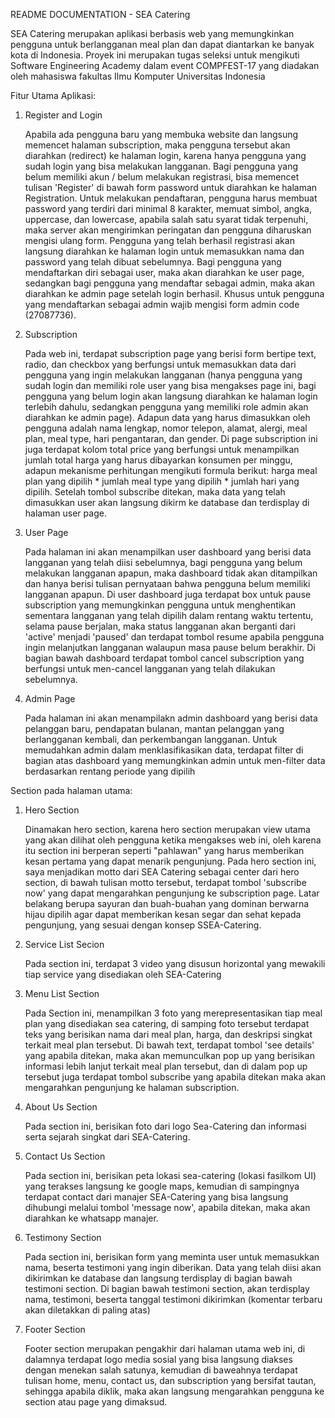 README DOCUMENTATION - SEA Catering

SEA Catering merupakan aplikasi berbasis web yang memungkinkan pengguna untuk berlangganan meal plan dan dapat diantarkan ke banyak kota di Indonesia.
Proyek ini merupakan tugas seleksi untuk mengikuti Software Engineering Academy dalam event COMPFEST-17 yang diadakan oleh mahasiswa fakultas Ilmu Komputer Universitas Indonesia

Fitur Utama Aplikasi:
1. Register and Login
   
   Apabila ada pengguna baru yang membuka website dan langsung memencet halaman subscription, maka pengguna tersebut akan diarahkan (redirect) ke halaman login, karena hanya pengguna yang sudah login yang bisa melakukan langganan. Bagi pengguna yang belum memiliki akun / belum melakukan registrasi, bisa memencet tulisan 'Register' di bawah form password untuk diarahkan ke halaman Registration. Untuk melakukan pendaftaran, pengguna harus membuat password yang terdiri dari minimal 8 karakter, memuat simbol, angka, uppercase, dan lowercase, apabila salah satu
   syarat tidak terpenuhi, maka server akan mengirimkan peringatan dan pengguna diharuskan mengisi ulang form. Pengguna yang telah berhasil registrasi akan langsung diarahkan ke halaman login untuk memasukkan nama dan password yang telah dibuat sebelumnya. Bagi pengguna yang mendaftarkan diri sebagai user, maka akan diarahkan ke user page, sedangkan bagi pengguna yang mendaftar sebagai admin, maka akan diarahkan ke admin page setelah login berhasil. Khusus untuk pengguna yang mendaftarkan sebagai admin wajib mengisi form admin code (27087736).

2. Subscription

   Pada web ini, terdapat subscription page yang berisi form bertipe text, radio, dan checkbox yang berfungsi untuk memasukkan data dari pengguna yang ingin melakukan langganan (hanya pengguna yang sudah login dan memiliki role user yang bisa mengakses page ini, bagi pengguna yang belum login akan langsung diarahkan ke halaman login terlebih dahulu, sedangkan pengguna yang memiliki role admin akan diarahkan ke admin page). Adapun data yang harus dimasukkan oleh pengguna adalah nama lengkap, nomor telepon, alamat, alergi, meal plan, meal type, hari pengantaran, dan gender. Di page subscription ini juga terdapat kolom total price yang berfungsi untuk menampilkan jumlah total harga yang harus dibayarkan konsumen per minggu, adapun mekanisme perhitungan mengikuti formula berikut: harga meal plan yang dipilih * jumlah meal type yang dipilih * jumlah hari yang dipilih. Setelah tombol subscribe ditekan, maka data yang telah dimasukkan user akan langsung dikirm ke database dan terdisplay di halaman user page.

3. User Page

   Pada halaman ini akan menampilkan user dashboard yang berisi data langganan yang telah diisi sebelumnya, bagi pengguna yang belum melakukan langganan apapun, maka dashboard tidak akan ditampilkan dan hanya berisi tulisan pernyataan bahwa pengguna belum memiliki langganan apapun. Di user dashboard juga terdapat box untuk pause subscription yang memungkinkan pengguna untuk menghentikan sementara langganan yang telah dipilih dalam rentang waktu tertentu, selama pause berjalan, maka status langganan akan berganti dari 'active' menjadi 'paused' dan terdapat tombol resume apabila pengguna ingin melanjutkan langganan walaupun masa pause belum berakhir. Di bagian bawah dashboard terdapat tombol cancel subscription yang berfungsi untuk men-cancel langganan yang telah dilakukan sebelumnya.

4. Admin Page

   Pada halaman ini akan menampilakn admin dashboard yang berisi data pelanggan baru, pendapatan bulanan, mantan pelanggan yang berlangganan kembali, dan perkembangan langganan. Untuk memudahkan admin dalam menklasifikasikan data, terdapat filter di bagian atas dashboard yang memungkinkan admin untuk men-filter data berdasarkan rentang periode yang dipilih


Section pada halaman utama:

1. Hero Section

   Dinamakan hero section, karena hero section merupakan view utama yang akan dilihat oleh pengguna ketika mengakses web ini, oleh karena itu section ini berperan seperti "pahlawan" yang harus memberikan kesan pertama yang dapat menarik pengunjung. Pada hero section ini, saya menjadikan motto dari SEA Catering sebagai center dari hero section, di bawah tulisan motto tersebut, terdapat tombol 'subscribe now' yang dapat mengarahkan pengunjung ke subscription page. Latar belakang berupa sayuran dan buah-buahan yang dominan berwarna hijau dipilih agar dapat memberikan kesan segar dan sehat kepada pengunjung, yang sesuai dengan konsep SSEA-Catering.

2. Service List Secion

   Pada section ini, terdapat 3 video yang disusun horizontal yang mewakili tiap service yang disediakan oleh SEA-Catering

3. Menu List Section

   Pada Section ini, menampilkan 3 foto yang merepresentasikan tiap meal plan yang disediakan sea catering, di samping foto tersebut terdapat teks yang berisikan nama dari meal plan, harga, dan deskripsi singkat terkait meal plan tersebut. Di bawah text, terdapat tombol 'see details' yang apabila ditekan, maka akan memunculkan pop up yang berisikan informasi lebih lanjut terkait meal plan tersebut, dan di dalam pop up tersebut juga terdapat tombol subscribe yang apabila ditekan maka akan mengarahkan pengunjung ke halaman subscription.

4. About Us Section

   Pada section ini, berisikan foto dari logo Sea-Catering dan informasi serta sejarah singkat dari SEA-Catering.

5. Contact Us Section

   Pada section ini, berisikan peta lokasi sea-catering (lokasi fasilkom UI) yang terakses langsung ke google maps, kemudian di sampingnya terdapat contact dari manajer SEA-Catering yang bisa langsung dihubungi melalui tombol 'message now', apabila ditekan, maka akan diarahkan ke whatsapp manajer.

6. Testimony Section

   Pada section ini, berisikan form yang meminta user untuk memasukkan nama, beserta testimoni yang ingin diberikan. Data yang telah diisi akan dikirimkan ke database dan langsung terdisplay di bagian bawah testimoni section. Di bagian bawah testimoni section, akan terdisplay nama, testimoni, beserta tanggal testimoni dikirimkan (komentar terbaru akan diletakkan di paling atas)

7. Footer Section

   Footer section merupakan pengakhir dari halaman utama web ini, di dalamnya terdapat logo media sosial yang bisa langsung diakses dengan menekan salah satunya, kemudian di baweahnya terdapat tulisan home, menu, contact us, dan subscription yang bersifat tautan, sehingga apabila diklik, maka akan langsung mengarahkan pengguna ke section atau page yang dimaksud.
   

   
